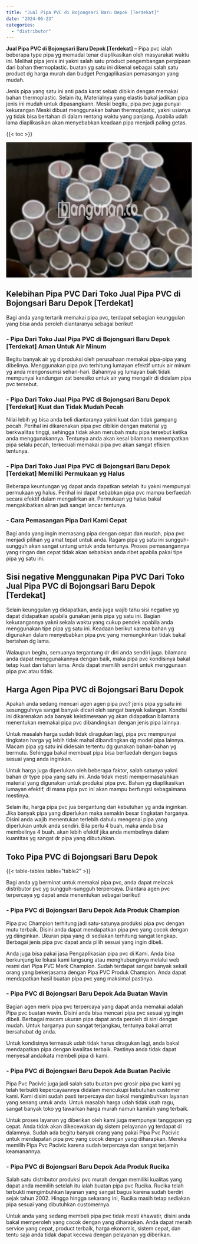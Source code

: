 ```yaml
---
title: "Jual Pipa PVC di Bojongsari Baru Depok [Terdekat]"
date: "2024-06-23"
categories: 
  - "distributor"
---
```


**Jual Pipa PVC di Bojongsari Baru Depok \[Terdekat\]** – Pipa pvc ialah beberapa type pipa yg memadai tenar diaplikasikan oleh masyarakat waktu ini. Melihat pipa jenis ini yakni salah satu product pengembangan perpipaan dari bahan thermoplastic. buatan yg satu ini dikenal sebagai salah satu product dg harga murah dan budget Pengaplikasian pemasangan yang mudah.

Jenis pipa yang satu ini anti pada karat sebab dibikin dengan memakai bahan thermoplastic. Selain itu, Materialnya yang elastis bakal jadikan pipa jenis ini mudah untuk dipasangkann. Meski begitu, pipa pvc juga punyai kekurangan Meski dibuat menggunakan bahan thermoplastic, yakni usianya yg tidak bisa bertahan di dalam rentang waktu yang panjang. Apabila udah lama diaplikasikan akan menyebabkan keadaan pipa menjadi paling getas.

{{< toc >}}

![Jual Pipa PVC di Bojongsari Baru Depok [Terdekat]](/images/jaul-pipa-pvc-12.png)

## Kelebihan Pipa PVC Dari Toko Jual Pipa PVC di Bojongsari Baru Depok \[Terdekat\]

Bagi anda yang tertarik memakai pipa pvc, terdapat sebagian keunggulan yang bisa anda peroleh diantaranya sebagai berikut!

### \- Pipa Dari Toko Jual Pipa PVC di Bojongsari Baru Depok \[Terdekat\] Aman Untuk Air Minum

Begitu banyak air yg diproduksi oleh perusahaan memakai pipa-pipa yang dibelinya. Menggunakan pipa pvc terhitung lumayan efektif untuk air minum yg anda mengonsumsi sehari-hari. Bahannya yg lumayan baik tidak mempunyai kandungan zat beresiko untuk air yang mengalir di didalam pipa pvc tersebut.

### \- Pipa Dari Toko Jual Pipa PVC di Bojongsari Baru Depok \[Terdekat\] Kuat dan Tidak Mudah Pecah

Nilai lebih yg bisa anda beli diantaranya yakni kuat dan tidak gampang pecah. Perihal ini dikarenakan pipa pvc dibikin dengan material yg berkwalitas tinggi, sehingga tidak akan merubah mutu pipa tersebut ketika anda menggunakannya. Tentunya anda akan kesal bilamana menempatkan pipa selalu pecah, terkecuali memakai pipa pvc akan sangat efisien tentunya.

### \- Pipa Dari Toko Jual Pipa PVC di Bojongsari Baru Depok \[Terdekat\] Memiliki Permukaan yg Halus

Beberapa keuntungan yg dapat anda dapatkan setelah itu yakni mempunyai permukaan yg halus. Perihal ini dapat sebabkan pipa pvc mampu berfaedah secara efektif dalam mengalirkan air. Permukaan yg halus bakal mengakibatkan aliran jadi sangat lancar tentunya.

### \- Cara Pemasangan Pipa Dari Kami Cepat

Bagi anda yang ingin memasang pipa dengan cepat dan mudah, pipa pvc menjadi pilihan yg amat tepat untuk anda. Ragam pipa yg satu ini sungguh-sungguh akan sangat untung untuk anda tentunya. Proses pemasangannya yang ringan dan cepat tidak akan sebabkan anda ribet apabila pakai tipe pipa yg satu ini.

## Sisi negative Menggunakan Pipa PVC Dari Toko Jual Pipa PVC di Bojongsari Baru Depok \[Terdekat\]

Selain keunggulan yg didapatkan, anda juga wajib tahu sisi negative yg dapat didapatkan apabila gunakan jenis pipa yg satu ini. Bagian kekurangannya yakni sekala waktu yang cukup pendek apabila anda menggunakan tipe pipa yg satu ini. Keadaan berikut karena bahan yg digunakan dalam menyebabkan pipa pvc yang memungkinkan tidak bakal bertahan dg lama.

Walaupun begitu, semuanya tergantung dr diri anda sendiri juga. bilamana anda dapat menggunakannya dengan baik, maka pipa pvc kondisinya bakal tetap kuat dan tahan lama. Anda dapat memilih sendiri untuk menggunaan pipa pvc atau tidak.

## Harga Agen Pipa PVC di Bojongsari Baru Depok

Apakah anda sedang mencari agen agen pipa pvc? jenis pipa yg satu ini sesungguhnya sangat banyak dicari oleh sangat banyak kalangan. Kondisi ini dikarenakan ada banyak keistimewaan yg akan didapatkan bilamana menentukan memakai pipa pvc dibandingkan dengan jenis pipa lainnya.

Untuk masalah harga sudah tidak diragukan lagi, pipa pvc mempunyai tingkatan harga yg lebih tidak mahal dibandingkan dg model pipa lainnya. Macam pipa yg satu ini didesain tertentu dg gunakan bahan-bahan yg bermutu. Sehingga bakal membuat pipa bisa berfaedah dengan bagus sesuai yang anda inginkan.

Untuk harga juga diperlukan oleh beberapa faktor, salah satunya yakni bahan dr type pipa yang satu ini. Anda tidak mesti mempermasalahkan material yang digunakan untuk produksi pipa pvc. Bahan yg diaplikasikan lumayan efektif, di mana pipa pvc ini akan mampu berfungsi sebagaimana mestinya.

Selain itu, harga pipa pvc jua bergantung dari kebutuhan yg anda inginkan. Jika banyak pipa yang diperlukan maka semakin besar tingkatan harganya. Disini anda wajib menentukan terlebih dahulu mengenai pipa yang diperlukan untuk anda sendiri. Bila perlu 4 buah, maka anda bisa membelinya 4 buah. akan lebih efektif jika anda membelinya dalam kuantitas yg sangat dr pipa yang dibutuhkan.

## Toko Pipa PVC di Bojongsari Baru Depok

{{< table-tables table="table2" >}}

Bagi anda yg berminat untuk memakai pipa pvc, anda dapat melacak distributor pvc yg sungguh-sungguh terpercaya. Diantara agen pvc terpercaya yg dapat anda menentukan sebagai berikut!

### \- Pipa PVC di Bojongsari Baru Depok Ada Produk Champion

Pipa pvc Champion terhitung jadi satu-satunya produksi pipa pvc dengan mutu terbaik. Disini anda dapat mendapatkan pipa pvc yang cocok dengan yg diinginkan. Ukuran pipa yang di sediakan terhitung sangat lengkap. Berbagai jenis pipa pvc dapat anda pilih sesuai yang ingin dibeli.

Anda juga bisa pakai jasa Pengaplikasian pipa pvc di Kami. Anda bisa berkunjung ke lokasi kami langsung atau menghubunginya melalui web resmi dari Pipa PVC Merk Champion. Sudah terdapat sangat banyak sekali orang yang bekerjasama dengan Pipa PVC Produk Champion. Anda dapat mendapatkan hasil buatan pipa pvc yang maksimal pastinya.

### \- Pipa PVC di Bojongsari Baru Depok Ada Buatan Wavin

Bagian agen merk pipa pvc terpercaya yang dapat anda memakai adalah Pipa pvc buatan wavin. Disini anda bisa mencari pipa pvc sesuai yg ingin dibeli. Berbagai macam ukuran pipa dapat anda peroleh di sini dengan mudah. Untuk harganya pun sangat terjangkau, tentunya bakal amat bersahabat dg anda.

Untuk kondisinya termasuk udah tidak harus diragukan lagi, anda bakal mendapatkan pipa dengan kwalitas terbaik. Pastinya anda tidak dapat menyesal andaikata membeli pipa di kami.

### \- Pipa PVC di Bojongsari Baru Depok Ada Buatan Pacivic

Pipa Pvc Pacivic juga jadi salah satu buatan pvc grosir pipa pvc kami yg telah terbukti kepercayaannya didalam mencukupi kebutuhan customer kami. Kami disini sudah pasti terpercaya dan bakal mengimbuhkan layanan yang senang untuk anda. Untuk masalah harga udah tidak usah ragu, sangat banyak toko yg tawarkan harga murah namun kamilah yang terbaik.

Untuk proses layanan yg diberikan oleh kami juga mempunyai tanggapan yg cepat. Anda tidak akan dikecewakan dg sistem pelayanan yg terdapat di dalamnya. Sudah ada begitu banyak orang yang pakai Pipa Pvc Pacivic untuk mendapatan pipa pvc yang cocok dengan yang diharapkan. Mereka memilih Pipa Pvc Pacivic karena sudah terpercaya dan sangat terjamin keamanannya.

### \- Pipa PVC di Bojongsari Baru Depok Ada Produk Rucika

Salah satu distributor produksi pvc murah dengan memiliki kualitas yang dapat anda memilih setelah itu ialah buatan pipa pvc Rucika. Rucika telah terbukti mengimbuhkan layanan yang sangat bagus karena sudah berdiri sejak tahun 2002. Hingga hingga sekarang ini, Rucika masih tetap sediakan pipa sesuai yang dibutuhkan customernya.

Untuk anda yang sedang membeli pipa pvc tidak mesti khawatir, disini anda bakal memperoleh yang cocok dengan yang diharapkan. Anda dapat meraih service yang cepat, product terbaik, harga ekonomis, sistem cepat, dan tentu saja anda tidak dapat kecewa dengan pelayanan yg diberikan.
